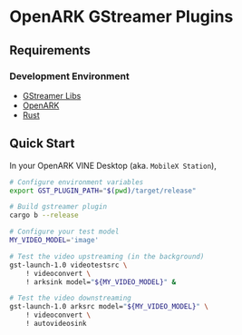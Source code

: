 # OpenARK GStreamer Plugins

## Requirements

### Development Environment

- [GStreamer Libs](https://gitlab.freedesktop.org/gstreamer/gstreamer-rs/blob/main/README.md#installation)
- [OpenARK](https://github.com/ulagbulag/OpenARK/tree/master/templates/bootstrap)
- [Rust](https://www.rust-lang.org/tools/install)

## Quick Start

In your OpenARK VINE Desktop (aka. `MobileX Station`),

```sh
# Configure environment variables
export GST_PLUGIN_PATH="$(pwd)/target/release"

# Build gstreamer plugin
cargo b --release

# Configure your test model
MY_VIDEO_MODEL='image'

# Test the video upstreaming (in the background)
gst-launch-1.0 videotestsrc \
    ! videoconvert \
    ! arksink model="${MY_VIDEO_MODEL}" &

# Test the video downstreaming
gst-launch-1.0 arksrc model="${MY_VIDEO_MODEL}" \
    ! videoconvert \
    ! autovideosink
```
